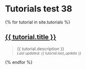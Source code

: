 ---
---
# Tutorials test 38

{% for tutorial in site.tutorials %}
    <div><h2><a href="{{ tutorial.url }}">{{ tutorial.title }}</a></h2></div>
    <blockquote>
      <div>{{ tutorial.description }}</div>
      <div>
        <small>
          <i>Last updated: {{ tutorial.last_update }}</i>
        </small>
      </div>
    </blockquote>
{% endfor %}
